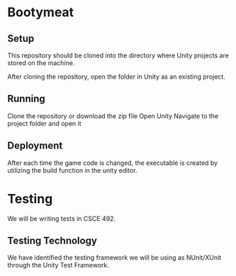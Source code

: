 # Bootymeat

## Setup

This repository should be cloned into the directory where Unity projects are stored on the machine. 

After cloning the repository, open the folder in Unity as an existing project.

## Running

Clone the repository or download the zip file
Open Unity
Navigate to the project folder and open it

## Deployment

After each time the game code is changed, the executable is created by utilizing the build function in the unity editor.

# Testing

We will be writing tests in CSCE 492.

## Testing Technology

We have identified the testing framework we will be using as NUnit/XUnit through the Unity Test Framework.

